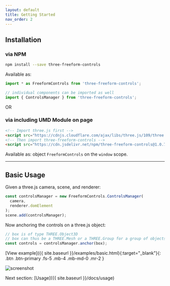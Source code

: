 ```yaml
---
layout: default
title: Getting Started
nav_order: 2
---
```

## Installation

### via NPM

```bash
npm install --save three-freeform-controls
```

Available as:

```js
import * as FreeformControls from 'three-freeform-controls';
```

```js
// individual components can be imported as well
import { ControlsManager } from 'three-freeform-controls';
```

OR

### via including UMD Module on page


```html
<!-- Import three.js first -->
<script src="https://cdnjs.cloudflare.com/ajax/libs/three.js/109/three.min.js"></script>
<!-- Then import three-freeform-controls -->
<script src="https://cdn.jsdelivr.net/npm/three-freeform-controls@1.0.7/dist/three-freeform-controls.umd.js"></script>
```

Available as: object `FreeformControls` on the `window` scope.

---
## Basic Usage

Given a three.js camera, scene, and renderer:

```js
const controlsManager = new FreeformControls.ControlsManager(
  camera,
  renderer.domElement
);
scene.add(controlsManager);
```

Now anchoring the controls on a three.js object:

```js
// box is of type THREE.Object3D
// box can thus be a THREE.Mesh or a THREE.Group for a group of objects
const controls = controlsManager.anchor(box);
```

[View example]({{ site.baseurl }}/examples/basic.html){:target="_blank"}{: .btn .btn-primary .fs-5 .mb-4 .mb-md-0 .mr-2 }

![screenshot](https://i.imgur.com/b1cxpHs.png)

Next section: [Usage]({{ site.baseurl }}/docs/usage)


